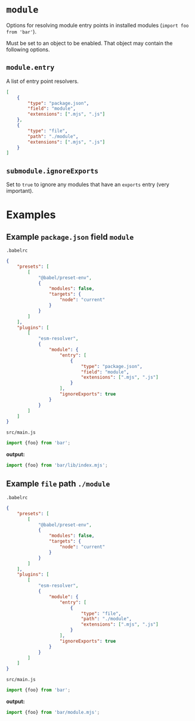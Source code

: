 # `module`

Options for resolving module entry points in installed modules (`import foo from 'bar'`).

Must be set to an object to be enabled. That object may contain the following options.

## `module.entry`

A list of entry point resolvers.

```json
[
	{
		"type": "package.json",
		"field": "module",
		"extensions": [".mjs", ".js"]
	},
	{
		"type": "file",
		"path": "./module",
		"extensions": [".mjs", ".js"]
	}
]
```

## `submodule.ignoreExports`

Set to `true` to ignore any modules that have an `exports` entry (very important).

# Examples

## Example `package.json` field `module`

`.babelrc`

```json
{
	"presets": [
		[
			"@babel/preset-env",
			{
				"modules": false,
				"targets": {
					"node": "current"
				}
			}
		]
	],
	"plugins": [
		[
			"esm-resolver",
			{
				"module": {
					"entry": [
						{
							"type": "package.json",
							"field": "module",
							"extensions": [".mjs", ".js"]
						}
					],
					"ignoreExports": true
				}
			}
		]
	]
}
```

`src/main.js`

```js
import {foo} from 'bar';
```

**output:**

```js
import {foo} from 'bar/lib/index.mjs';
```

## Example `file` path `./module`

`.babelrc`

```json
{
	"presets": [
		[
			"@babel/preset-env",
			{
				"modules": false,
				"targets": {
					"node": "current"
				}
			}
		]
	],
	"plugins": [
		[
			"esm-resolver",
			{
				"module": {
					"entry": [
						{
							"type": "file",
							"path": "./module",
							"extensions": [".mjs", ".js"]
						}
					],
					"ignoreExports": true
				}
			}
		]
	]
}
```

`src/main.js`

```js
import {foo} from 'bar';
```

**output:**

```js
import {foo} from 'bar/module.mjs';
```
